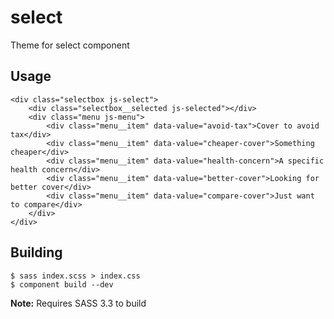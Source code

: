 # select

Theme for select component

## Usage

    <div class="selectbox js-select">
        <div class="selectbox__selected js-selected"></div>
        <div class="menu js-menu">
            <div class="menu__item" data-value="avoid-tax">Cover to avoid tax</div>
            <div class="menu__item" data-value="cheaper-cover">Something cheaper</div>
            <div class="menu__item" data-value="health-concern">A specific health concern</div>
            <div class="menu__item" data-value="better-cover">Looking for better cover</div>
            <div class="menu__item" data-value="compare-cover">Just want to compare</div>
        </div>
    </div>

## Building

    $ sass index.scss > index.css
    $ component build --dev

**Note:** Requires SASS 3.3 to build
